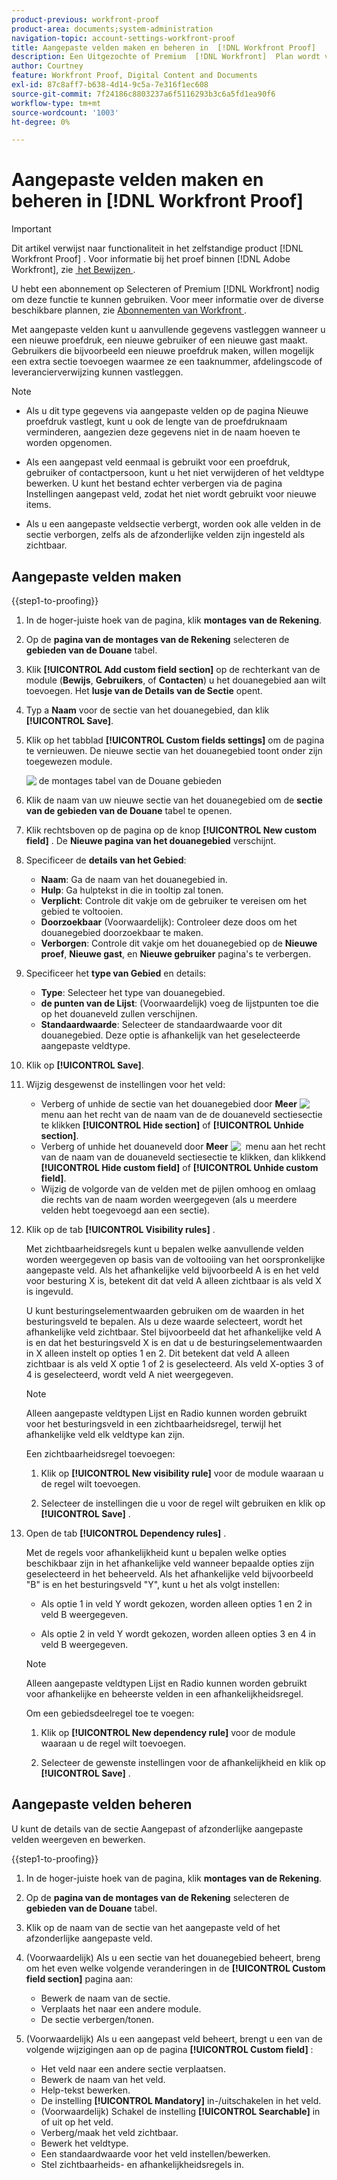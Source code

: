 ```yaml
---
product-previous: workfront-proof
product-area: documents;system-administration
navigation-topic: account-settings-workfront-proof
title: Aangepaste velden maken en beheren in  [!DNL Workfront Proof]
description: Een Uitgezochte of Premium  [!DNL Workfront]  Plan wordt vereist om deze eigenschap te gebruiken. Raadpleeg de plannen van Workfront voor meer informatie over de verschillende beschikbare plannen.
author: Courtney
feature: Workfront Proof, Digital Content and Documents
exl-id: 87c8aff7-b638-4d14-9c5a-7e316f1ec608
source-git-commit: 7f24186c8803237a6f5116293b3c6a5fd1ea90f6
workflow-type: tm+mt
source-wordcount: '1003'
ht-degree: 0%

---
```


# Aangepaste velden maken en beheren in [!DNL Workfront Proof]

<!-- Audited: 4/2025 -->

>[!IMPORTANT]
>
>Dit artikel verwijst naar functionaliteit in het zelfstandige product [!DNL Workfront Proof] . Voor informatie bij het proef binnen [!DNL Adobe Workfront], zie [&#x200B; het Bewijzen &#x200B;](../../../review-and-approve-work/proofing/proofing.md).

U hebt een abonnement op Selecteren of Premium [!DNL Workfront] nodig om deze functie te kunnen gebruiken. Voor meer informatie over de diverse beschikbare plannen, zie [&#x200B; Abonnementen van Workfront &#x200B;](https://business.adobe.com/products/workfront/pricing.html).

Met aangepaste velden kunt u aanvullende gegevens vastleggen wanneer u een nieuwe proefdruk, een nieuwe gebruiker of een nieuwe gast maakt. Gebruikers die bijvoorbeeld een nieuwe proefdruk maken, willen mogelijk een extra sectie toevoegen waarmee ze een taaknummer, afdelingscode of leverancierverwijzing kunnen vastleggen.

>[!NOTE]
>
>* Als u dit type gegevens via aangepaste velden op de pagina Nieuwe proefdruk vastlegt, kunt u ook de lengte van de proefdruknaam verminderen, aangezien deze gegevens niet in de naam hoeven te worden opgenomen.
>
>* Als een aangepast veld eenmaal is gebruikt voor een proefdruk, gebruiker of contactpersoon, kunt u het niet verwijderen of het veldtype bewerken. U kunt het bestand echter verbergen via de pagina Instellingen aangepast veld, zodat het niet wordt gebruikt voor nieuwe items.
>
>* Als u een aangepaste veldsectie verbergt, worden ook alle velden in de sectie verborgen, zelfs als de afzonderlijke velden zijn ingesteld als zichtbaar.

## Aangepaste velden maken

{{step1-to-proofing}}

1. In de hoger-juiste hoek van de pagina, klik **montages van de Rekening**.

1. Op de **pagina van de montages van de Rekening** selecteren de **gebieden van de Douane** tabel.

1. Klik **[!UICONTROL Add custom field section]** op de rechterkant van de module (**Bewijs**, **Gebruikers**, of **Contacten**) u het douanegebied aan wilt toevoegen. Het **lusje van de Details van de Sectie** opent.

1. Typ a **Naam** voor de sectie van het douanegebied, dan klik **[!UICONTROL Save]**.

1. Klik op het tabblad **[!UICONTROL Custom fields settings]** om de pagina te vernieuwen. De nieuwe sectie van het douanegebied toont onder zijn toegewezen module.

   ![&#x200B; de montages tabel van de Douane gebieden &#x200B;](assets/custom-field-settings-tab.png)

1. Klik de naam van uw nieuwe sectie van het douanegebied om de **sectie van de gebieden van de Douane** tabel te openen.

1. Klik rechtsboven op de pagina op de knop **[!UICONTROL New custom field]** . De **Nieuwe pagina van het douanegebied** verschijnt.

1. Specificeer de **details van het Gebied**:

   * **Naam**: Ga de naam van het douanegebied in.
   * **Hulp**: Ga hulptekst in die in tooltip zal tonen.
   * **Verplicht**: Controle dit vakje om de gebruiker te vereisen om het gebied te voltooien.
   * **Doorzoekbaar** (Voorwaardelijk): Controleer deze doos om het douanegebied doorzoekbaar te maken.
   * **Verborgen**: Controle dit vakje om het douanegebied op de **Nieuwe proef**, **Nieuwe gast**, en **Nieuwe gebruiker** pagina&#39;s te verbergen.

1. Specificeer het **type van Gebied** en details:

   * **Type**: Selecteer het type van douanegebied.
   * **de punten van de Lijst**: (Voorwaardelijk) voeg de lijstpunten toe die op het douaneveld zullen verschijnen.
   * **Standaardwaarde**: Selecteer de standaardwaarde voor dit douanegebied. Deze optie is afhankelijk van het geselecteerde aangepaste veldtype.

1. Klik op **[!UICONTROL Save]**.

1. Wijzig desgewenst de instellingen voor het veld:

   * Verberg of unhide de sectie van het douanegebied door **Meer** ![&#x200B; &#x200B;](assets/more-button-small.png) menu aan het recht van de naam van de de douaneveld sectiesectie te klikken **[!UICONTROL Hide section]** of **[!UICONTROL Unhide section]**.
   * Verberg of unhide het douaneveld door **Meer** ![&#x200B; &#x200B;](assets/more-button-small.png) menu aan het recht van de naam van de douaneveld sectiesectie te klikken, dan klikkend **[!UICONTROL Hide custom field]** of **[!UICONTROL Unhide custom field]**.
   * Wijzig de volgorde van de velden met de pijlen omhoog en omlaag die rechts van de naam worden weergegeven (als u meerdere velden hebt toegevoegd aan een sectie).

1. Klik op de tab **[!UICONTROL Visibility rules]** .

   Met zichtbaarheidsregels kunt u bepalen welke aanvullende velden worden weergegeven op basis van de voltooiing van het oorspronkelijke aangepaste veld. Als het afhankelijke veld bijvoorbeeld A is en het veld voor besturing X is, betekent dit dat veld A alleen zichtbaar is als veld X is ingevuld.

   U kunt besturingselementwaarden gebruiken om de waarden in het besturingsveld te bepalen. Als u deze waarde selecteert, wordt het afhankelijke veld zichtbaar. Stel bijvoorbeeld dat het afhankelijke veld A is en dat het besturingsveld X is en dat u de besturingselementwaarden in X alleen instelt op opties 1 en 2. Dit betekent dat veld A alleen zichtbaar is als veld X optie 1 of 2 is geselecteerd. Als veld X-opties 3 of 4 is geselecteerd, wordt veld A niet weergegeven.

   >[!NOTE]
   >
   >Alleen aangepaste veldtypen Lijst en Radio kunnen worden gebruikt voor het besturingsveld in een zichtbaarheidsregel, terwijl het afhankelijke veld elk veldtype kan zijn.

   Een zichtbaarheidsregel toevoegen:

   1. Klik op **[!UICONTROL New visibility rule]** voor de module waaraan u de regel wilt toevoegen.

   1. Selecteer de instellingen die u voor de regel wilt gebruiken en klik op **[!UICONTROL Save]** .

1. Open de tab **[!UICONTROL Dependency rules]** .

   Met de regels voor afhankelijkheid kunt u bepalen welke opties beschikbaar zijn in het afhankelijke veld wanneer bepaalde opties zijn geselecteerd in het beheerveld. Als het afhankelijke veld bijvoorbeeld &quot;B&quot; is en het besturingsveld &quot;Y&quot;, kunt u het als volgt instellen:

   * Als optie 1 in veld Y wordt gekozen, worden alleen opties 1 en 2 in veld B weergegeven.

   * Als optie 2 in veld Y wordt gekozen, worden alleen opties 3 en 4 in veld B weergegeven.

   >[!NOTE]
   >
   >Alleen aangepaste veldtypen Lijst en Radio kunnen worden gebruikt voor afhankelijke en beheerste velden in een afhankelijkheidsregel.

   Om een gebiedsdeelregel toe te voegen:

   1. Klik op **[!UICONTROL New dependency rule]** voor de module waaraan u de regel wilt toevoegen.

   1. Selecteer de gewenste instellingen voor de afhankelijkheid en klik op **[!UICONTROL Save]** .

## Aangepaste velden beheren

U kunt de details van de sectie Aangepast of afzonderlijke aangepaste velden weergeven en bewerken.

{{step1-to-proofing}}

1. In de hoger-juiste hoek van de pagina, klik **montages van de Rekening**.

1. Op de **pagina van de montages van de Rekening** selecteren de **gebieden van de Douane** tabel.

1. Klik op de naam van de sectie van het aangepaste veld of het afzonderlijke aangepaste veld.

1. (Voorwaardelijk) Als u een sectie van het douanegebied beheert, breng om het even welke volgende veranderingen in de **[!UICONTROL Custom field section]** pagina aan:

   * Bewerk de naam van de sectie.
   * Verplaats het naar een andere module.
   * De sectie verbergen/tonen.

1. (Voorwaardelijk) Als u een aangepast veld beheert, brengt u een van de volgende wijzigingen aan op de pagina **[!UICONTROL Custom field]** :

   * Het veld naar een andere sectie verplaatsen.
   * Bewerk de naam van het veld.
   * Help-tekst bewerken.
   * De instelling **[!UICONTROL Mandatory]** in-/uitschakelen in het veld.
   * (Voorwaardelijk) Schakel de instelling **[!UICONTROL Searchable]** in of uit op het veld.
   * Verberg/maak het veld zichtbaar.
   * Bewerk het veldtype.
   * Een standaardwaarde voor het veld instellen/bewerken.
   * Stel zichtbaarheids- en afhankelijkheidsregels in.
